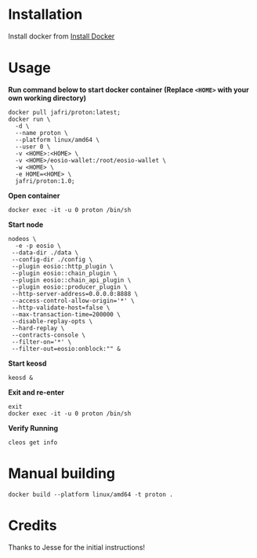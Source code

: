 # Installation
Install docker from [Install Docker](https://docs.docker.com/get-docker/)

# Usage

**Run command below to start docker container (Replace `<HOME>` with your own working directory)**
```
docker pull jafri/proton:latest;
docker run \
  -d \
  --name proton \
  --platform linux/amd64 \
  --user 0 \
  -v <HOME>:<HOME> \
  -v <HOME>/eosio-wallet:/root/eosio-wallet \
  -w <HOME> \
  -e HOME=<HOME> \
  jafri/proton:1.0;
```

**Open container**

```
docker exec -it -u 0 proton /bin/sh
```

**Start node**
```
nodeos \
  -e -p eosio \
 --data-dir ./data \
 --config-dir ./config \
 --plugin eosio::http_plugin \
 --plugin eosio::chain_plugin \
 --plugin eosio::chain_api_plugin \
 --plugin eosio::producer_plugin \
 --http-server-address=0.0.0.0:8888 \
 --access-control-allow-origin='*' \
 --http-validate-host=false \
 --max-transaction-time=200000 \
 --disable-replay-opts \
 --hard-replay \
 --contracts-console \
 --filter-on='*' \
 --filter-out=eosio:onblock:"" &
```

**Start keosd**
```
keosd &
```

**Exit and re-enter**
```
exit
docker exec -it -u 0 proton /bin/sh
```

**Verify Running**
```
cleos get info
```

# Manual building

```
docker build --platform linux/amd64 -t proton .
```

# Credits
Thanks to Jesse for the initial instructions!